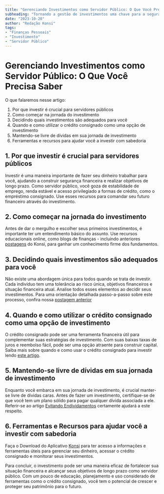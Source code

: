 ```yaml
---
title: "Gerenciando Investimentos como Servidor Público: O Que Você Precisa Saber"
subheading: "Tornando a gestão de investimentos uma chave para a segurança financeira a longo prazo"
date: "2023-10-20"
author: "Redação Konsi"
tags:
- "Finanças Pessoais"
- "Investimento"
- "Servidor Público"
---
```


# Gerenciando Investimentos como Servidor Público: O Que Você Precisa Saber

O que falaremos nesse artigo:
1. Por que investir é crucial para servidores públicos
2. Como começar na jornada do investimento 
3. Decidindo quais investimentos são adequados para você 
4. Quando e como utilizar o crédito consignado como uma opção de investimento
5. Mantendo-se livre de dívidas em sua jornada de investimento
6. Ferramentas e recursos para ajudar você a investir com sabedoria

## 1. Por que investir é crucial para servidores públicos

Investir é uma maneira importante de fazer seu dinheiro trabalhar para você, ajudando a construir segurança financeira e realizar objetivos de longo prazo. Como servidor público, você goza de estabilidade de emprego, renda estável e acesso privilegiado a formas de crédito, como o empréstimo consignado. Use esses recursos para comandar seu futuro financeiro através do investimento.

## 2. Como começar na jornada do investimento

Antes de dar o mergulho e escolher seus primeiros investimentos, é importante ter um entendimento básico do assunto. Use recursos educacionais online, como blogs de finanças - incluindo anteriores [postagens](https://konsi.com.br/postagens) do Konsi, para ganhar um conhecimento firme dos fundamentos.

## 3. Decidindo quais investimentos são adequados para você

Não existe uma abordagem única para todos quando se trata de investir. Cada indivíduo tem uma tolerância ao risco única, objetivos financeiros e situação financeira atual. Analise todos esses elementos ao decidir seus investimentos. Para uma orientação detalhada passo-a-passo sobre este processo, confira nossa [postagem anterior](https://konsi.com.br/postagens/selecao-de-investimentos-para-servidor-publico) 

## 4. Quando e como utilizar o crédito consignado como uma opção de investimento

O crédito consignado pode ser uma ferramenta financeira útil para complementar suas estratégias de investimento. Com suas baixas taxas de juros e reembolso fácil, pode ser uma opção atraente para construir capital. Saiba mais sobre quando e como usar o crédito consignado para investir lendo [este artigo](https://konsi.com.br/postagens/credito-consignado-como-alavanca-de-investimento).

## 5. Mantendo-se livre de dívidas em sua jornada de investimento

Enquanto você embarca em sua jornada de investimento, é crucial manter-se livre de dívidas caras. Antes de fazer um investimento, certifique-se de que você tem um plano sólido para pagar qualquer dívida associada a ele. Referir-se ao artigo [Evitando Endividamentos](https://konsi.com.br/postagens/servidores-publicos-evitar-endividamento) certamente ajudará a este respeito. 

## 6. Ferramentas e Recursos para ajudar você a investir com sabedoria 

Faça o Download do Aplicativo [Konsi](https://konsi.com.br/download) para ter acesso a informações e ferramentas úteis para gerenciar seu dinheiro, acessar o crédito consignado e monitorar seus investimentos.

Para concluir, o investimento pode ser uma maneira eficaz de fortalecer sua situação financeira e alcançar seus objetivos de longo prazo como servidor público. Com um pouco de educação, planejamento e uso considerado de ferramentas como o crédito consignado, você tem o potencial de crescer e proteger seu patrimônio para o futuro.
